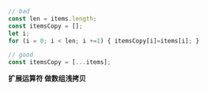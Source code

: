 ```JavaScript
// bad
const len = items.length;
const itemsCopy = [];
let i;
for (i = 0; i < len; i +=1) { itemsCopy[i]=items[i]; } 

// good 
const itemsCopy = [...items];
```

**扩展运算符 做数组浅拷贝**

